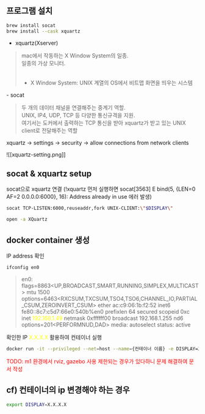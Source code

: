 ## 프로그램 설치
```bash
brew install socat
brew install --cask xquartz
```
- xquartz(Xserver) 
<blockquote>
mac에서 작동하는 X Window System의 일종.<br>
일종의 가상 모니터.<br><br>

* X Window System: UNIX 계열의 OS에서 비트맵 화면을 띄우는 시스템
</blockquote>
- socat
<blockquote>
두 개의 데이터 채널을 연결해주는 중계기 역할.<br>
UNIX, IP4, UDP, TCP 등 다양한 통신규격을 지원.<br>
여기서는 도커에서 출력하는 TCP 통신을 받아 xquartz가 받고 있는 UNIX client로 전달해주는 역할
</blockquote>

xquartz -> settings -> security -> allow connections from network clients

![[xquartz-setting.png]]

## socat & xquartz setup

socat으로 xquartz 연결
(!xquartz 먼저 실행하면 socat[3563] E bind(5, {LEN=0 AF=2 0.0.0.0:6000}, 16): Address already in use 에러 발생)

```bash
socat TCP-LISTEN:6000,reuseaddr,fork UNIX-CLIENT:\"$DISPLAY\"
```

```bash
open -a XQuartz
```

## docker container 생성

IP address 확인
```bash
ifconfig en0
```
>en0: flags=8863<UP,BROADCAST,SMART,RUNNING,SIMPLEX,MULTICAST> mtu 1500
        options=6463<RXCSUM,TXCSUM,TSO4,TSO6,CHANNEL_IO,PARTIAL_CSUM,ZEROINVERT_CSUM>
        ether ac:c9:06:1b:f2:52
        inet6 fe80::8c7:c5d7:66e0:540b%en0 prefixlen 64 secured scopeid 0xc
        inet <span style="color:yellow">192.168.1.49</span> netmask 0xffffff00 broadcast 192.168.1.255
        nd6 options=201<PERFORMNUD,DAD>
        media: autoselect
        status: active

확인한  IP <span style="color:yellow">X.X.X.X</span> 활용하여 컨테이너 실행
```bash
docker run -it --privileged --net=host --name={컨테이너 이름} -e DISPLAY=X.X.X.X:0 -p 8888:8888 -p 6006:6006 {docker image} /bin/bash
```

<span style="color:red">TODO: m1 환경에서 rviz, gazebo 사용 제한되는 경우가 있다하니 문제 해결하여 문서 작성</span>

## cf) 컨테이너의 ip 변경해야 하는 경우
```bash
export DISPLAY=X.X.X.X
```